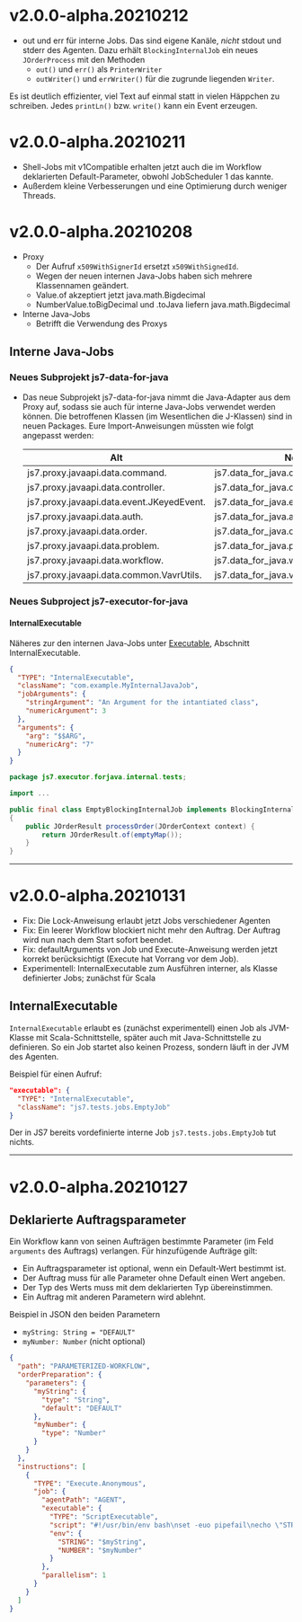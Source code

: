 # v2.0.0-alpha.20210212

* out und err für interne Jobs.
Das sind eigene Kanäle, _nicht_ stdout und stderr des Agenten.
Dazu erhält `BlockingInternalJob` ein neues `JOrderProcess` mit den Methoden
  * `out()` und `err()` als `PrinterWriter`
  * `outWriter()` und `errWriter()` für die zugrunde liegenden `Writer`.

Es ist deutlich effizienter, viel Text auf einmal statt in vielen Häppchen zu schreiben.
Jedes `printLn()` bzw. `write()` kann ein Event erzeugen.

# v2.0.0-alpha.20210211

* Shell-Jobs mit v1Compatible erhalten jetzt auch die
im Workflow deklarierten Default-Parameter,
obwohl JobScheduler 1 das kannte.
* Außerdem kleine Verbesserungen und eine Optimierung durch weniger Threads.

# v2.0.0-alpha.20210208

* Proxy
  * Der Aufruf `x509WithSignerId` ersetzt `x509WithSignedId`.
  * Wegen der neuen internen Java-Jobs haben sich mehrere Klassennamen geändert.
  * Value.of akzeptiert jetzt java.math.Bigdecimal
  * NumberValue.toBigDecimal und .toJava liefern java.math.Bigdecimal
* Interne Java-Jobs
  * Betrifft die Verwendung des Proxys


## Interne Java-Jobs

### Neues Subprojekt js7-data-for-java
* Das neue Subprojekt js7-data-for-java nimmt die Java-Adapter aus dem Proxy auf,
  sodass sie auch für interne Java-Jobs verwendet werden können.
  Die betroffenen Klassen (im Wesentlichen die J-Klassen) sind in neuen Packages.
  Eure Import-Anweisungen müssten wie folgt angepasst werden:

  Alt | Neu
  --- | ---
  js7.proxy.javaapi.data.command.             |  js7.data_for_java.command.
  js7.proxy.javaapi.data.controller.          |  js7.data_for_java.controller.
  js7.proxy.javaapi.data.event.JKeyedEvent.   |  js7.data_for_java.event.JKeyedEvent.
  js7.proxy.javaapi.data.auth.                |  js7.data_for_java.auth.
  js7.proxy.javaapi.data.order.               |  js7.data_for_java.order.
  js7.proxy.javaapi.data.problem.             |  js7.data_for_java.problem.
  js7.proxy.javaapi.data.workflow.            |  js7.data_for_java.workflow.
  js7.proxy.javaapi.data.common.VavrUtils.    |  js7.data_for_java.vavr.VavrUtils.

### Neues Subproject js7-executor-for-java

#### InternalExecutable

Näheres zur den internen Java-Jobs unter [Executable](items/workflow/Executable.md),
Abschnitt InternalExecutable.

````json
{
  "TYPE": "InternalExecutable",
  "className": "com.example.MyInternalJavaJob",
  "jobArguments": {
    "stringArgument": "An Argument for the intantiated class",
    "numericArgument": 3
  },
  "arguments": {
    "arg": "$$ARG",
    "numericArg": "7"
  }
}
````

```java
package js7.executor.forjava.internal.tests;

import ...

public final class EmptyBlockingInternalJob implements BlockingInternalJob
{
    public JOrderResult processOrder(JOrderContext context) {
        return JOrderResult.of(emptyMap());
    }
}
```

----------------------------------------------------------------------------------------------------
# v2.0.0-alpha.20210131

* Fix: Die Lock-Anweisung erlaubt jetzt Jobs verschiedener Agenten
* Fix: Ein leerer Workflow blockiert nicht mehr den Auftrag. Der Auftrag wird nun nach dem Start sofort beendet.
* Fix: defaultArguments von Job und Execute-Anweisung werden jetzt korrekt berücksichtigt (Execute hat Vorrang vor dem Job).
* Experimentell: InternalExecutable zum Ausführen interner, als Klasse definierter Jobs; zunächst für Scala

## InternalExecutable
`InternalExecutable` erlaubt es (zunächst experimentell) einen Job als JVM-Klasse mit Scala-Schnittstelle, später auch mit Java-Schnittstelle zu definieren. So ein Job startet also keinen Prozess, sondern läuft in der JVM des Agenten.

Beispiel für einen Aufruf:
```json
"executable": {
  "TYPE": "InternalExecutable",
  "className": "js7.tests.jobs.EmptyJob"
}
```
Der in JS7 bereits vordefinierte interne Job `js7.tests.jobs.EmptyJob` tut nichts.

----------------------------------------------------------------------------------------------------
# v2.0.0-alpha.20210127

## Deklarierte Auftragsparameter

Ein Workflow kann von seinen Aufträgen bestimmte Parameter (im Feld `arguments` des Auftrags) verlangen.
Für hinzufügende Aufträge gilt:
* Ein Auftragsparameter ist optional, wenn ein Default-Wert bestimmt ist.
* Der Auftrag muss für alle Parameter ohne Default einen Wert angeben.
* Der Typ des Werts muss mit dem deklarierten Typ übereinstimmen.
* Ein Auftrag mit anderen Parametern wird ablehnt.

Beispiel in JSON den beiden Parametern
* `myString: String = "DEFAULT"`
* `myNumber: Number` (nicht optional)

```json
{
  "path": "PARAMETERIZED-WORKFLOW",
  "orderPreparation": {
    "parameters": {
      "myString": {
        "type": "String",
        "default": "DEFAULT"
      },
      "myNumber": {
        "type": "Number"
      }
    }
  },
  "instructions": [
    {
      "TYPE": "Execute.Anonymous",
      "job": {
        "agentPath": "AGENT",
        "executable": {
          "TYPE": "ScriptExecutable",
          "script": "#!/usr/bin/env bash\nset -euo pipefail\necho \"STRING=$STRING\"\necho \"NUMBER=$NUMBER\"\n",
          "env": {
            "STRING": "$myString",
            "NUMBER": "$myNumber"
          }
        },
        "parallelism": 1
      }
    }
  ]
}
```
